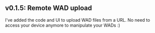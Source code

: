 ## v0.1.5: Remote WAD upload

I've added the code and UI to upload WAD files from a URL. No need to access your device anymore to manipulate your WADs :)